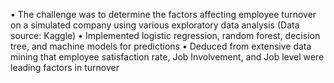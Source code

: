 •	The challenge was to determine the factors affecting employee turnover on a simulated company using various exploratory data   analysis  (Data source: Kaggle)
•	Implemented logistic regression, random forest, decision tree, and machine models for predictions
•	Deduced from extensive data mining that employee satisfaction rate, Job Involvement, and Job level were leading factors in turnover
